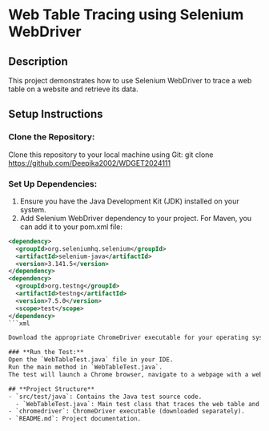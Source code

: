# Web Table Tracing using Selenium WebDriver

## Description
This project demonstrates how to use Selenium WebDriver to trace a web table on a website and retrieve its data.

## Setup Instructions

### Clone the Repository:
Clone this repository to your local machine using Git:
git clone https://github.com/Deepika2002/WDGET2024111

### Set Up Dependencies:
1. Ensure you have the Java Development Kit (JDK) installed on your system.
2. Add Selenium WebDriver dependency to your project. For Maven, you can add it to your pom.xml file:

```xml
<dependency>
  <groupId>org.seleniumhq.selenium</groupId>
  <artifactId>selenium-java</artifactId>
  <version>3.141.5</version>
</dependency>
<dependency>
  <groupId>org.testng</groupId>
  <artifactId>testng</artifactId>
  <version>7.5.0</version>
  <scope>test</scope>
</dependency>
```xml

Download the appropriate ChromeDriver executable for your operating system and place it in the project directory or set the path to it in the code.

### **Run the Test:**
Open the `WebTableTest.java` file in your IDE.
Run the main method in `WebTableTest.java`.
The test will launch a Chrome browser, navigate to a webpage with a web table, trace the table, and print its data to the console.

## **Project Structure**
- `src/test/java`: Contains the Java test source code.
  - `WebTableTest.java`: Main test class that traces the web table and retrieves its data.
- `chromedriver`: ChromeDriver executable (downloaded separately).
- `README.md`: Project documentation.
